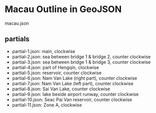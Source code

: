 # Macau Outline in GeoJSON

macau.json

## partials

* partial-1.json: main, clockwise
* partial-2.json: sea between bridge 1 & bridge 2, counter clockwise
* partial-3.json: sea between bridge 1 & bridge 3, counter clockwise
* partial-4.json: part of Hengqin, clockwise
* partial-5.json: reservoir, counter clockwise
* partial-6.json: Nam Van Lake (right part), counter clockwise
* partial-7.json: Nam Van Lake (left part), counter clockwise
* partial-8.json: Sai Van Lake, counter clockwise
* partial-9.json: lake beside airport runway, counter clockwise
* partial-10.json: Seac Pai Van reservoir, counter clockwise
* partial-11.json: Zone A, clockwise
